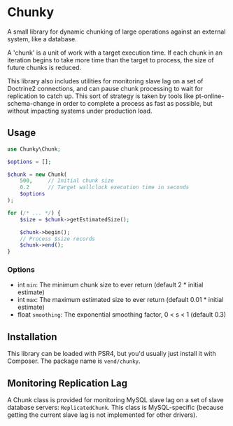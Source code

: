 # Chunky

A small library for dynamic chunking of large operations against an external
system, like a database.

A 'chunk' is a unit of work with a target execution time. If each chunk in an
iteration begins to take more time than the target to process, the size of future
chunks is reduced.

This library also includes utilities for monitoring slave lag on a set of Doctrine2
connections, and can pause chunk processing to wait for replication to catch up.
This sort of strategy is taken by tools like pt-online-schema-change in order
to complete a process as fast as possible, but without impacting systems under
production load.

## Usage

```php
use Chunky\Chunk;

$options = [];

$chunk = new Chunk(
    500,     // Initial chunk size
    0.2      // Target wallclock execution time in seconds
    $options
);

for (/* ... */) {
    $size = $chunk->getEstimatedSize();

    $chunk->begin();
    // Process $size records
    $chunk->end();
}
```

### Options

* int `min`: The minimum chunk size to ever return (default 2 * initial estimate)
* int `max`: The maximum estimated size to ever return (default 0.01 * initial estimate)
* float `smoothing`: The exponential smoothing factor, 0 < s < 1 (default 0.3)

## Installation

This library can be loaded with PSR4, but you'd usually just install it with
Composer. The package name is `vend/chunky`.

## Monitoring Replication Lag

A Chunk class is provided for monitoring MySQL slave lag on a set of slave
database servers: `ReplicatedChunk`. This class is MySQL-specific (because getting
the current slave lag is not implemented for other drivers).
